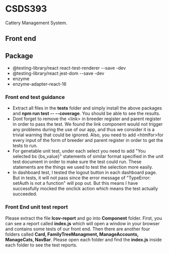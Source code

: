# CSDS393
Cattery Management System.
## Front end 
## Package
- @testing-library/react react-test-renderer --save -dev
- @testing-library/react jest-dom --save -dev
- enzyme
- enzyme-adapter-react-16
### Front end test guidance
- Extract all files in the **__tests__** folder and simply install the above packages and **npm run test -- --coverage**. You should be able to see the results.
- Dont forget to remove the \<link\> in breeder register and parent register in order to pass the test. We found the link component would not trigger any problems during the use of our app, and thus we consider it is a trivial warning that could be ignored.
Also, you need to add \<htmlfor\>for every input of the form of breeder and parent register in order to get the tests to run. 
- For genetable unit test, under each select you need to add \"You selected bs \{bs_value\}\" statements of similar format specified in the unit test document in order to make sure the test could run. These statements are the things we used to test the selection more easily.
- In dashboard test, I tested the logout button in each dashboard page. But in tests, it will not pass since the error message of \"TypeError: setAuth is not a function\" will pop out. But this means I have successfully mocked the onclick action which means the test actually succeeded.
### Front End unit test report
Please extract the file **lcov-report** and go into **Component** folder. First, you can see a report called **index.js** which will open a window in your browser and contains some tests of our front end. Then there are another four folders called **Card, FamilyTreeManagment, ManageAccounts, ManageCats, NavBar**. Please open each folder and find the **index.js** inside each folder to see the test reports.
